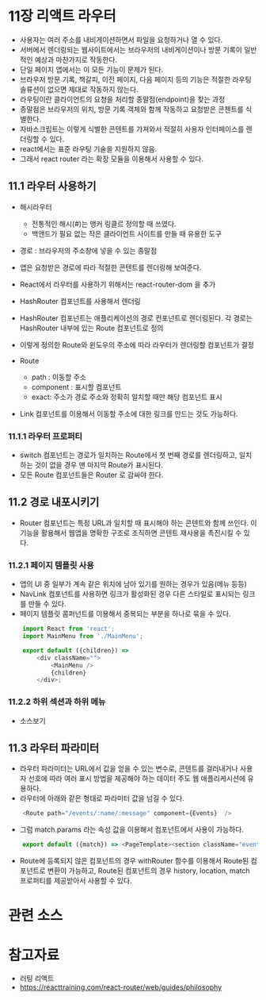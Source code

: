 # 11장 리액트 라우터

* 사용자는 여러 주소를 내비게이션하면서 파일을 요청하거나 열 수 있다.
* 서버에서 렌더링되는 웹사이트에서는 브라우저의 내비게이션이나 방문 기록이 일반적인 예상과 마찬가지로 작동한다.
* 단일 페이지 앱에서는 이 모든 기능이 문제가 된다.
* 브라우저 방문 기록, 책갈피, 이전 페이지, 다음 페이지 등의 기능은 적절한 라우팅 솔류션이 없으면 제대로 작동하지 않는다.
* 라우팅이란 클라이언트의 요청을 처리할 종말점(endpoint)을 찾는 과정
* 종말점은 브라우저의 위치, 방문 기록 객체와 함께 작동하고 요청받은 콘첸트를 식별한다.
* 자바스크립트는 이렇게 식별한 콘텐트를 가져와서 적절히 사용자 인터페이스를 렌더링할 수 있다.
* react에서는 표준 라우팅 기술을 지원하지 않음.
* 그래서 react router 라는 확장 모듈을 이용해서 사용할 수 있다.

## 11.1 라우터 사용하기

* 해시라우터
    * 전통적인 해시(#)는 앵커 링클르 정의할 때 쓰였다.
    * 백앤드가 필요 없는 작은 클라이언트 사이트를 만들 때 유용한 도구
    
* 경로 : 브라우저의 주소창에 넣을 수 있는 종말점
* 앱은 요청받은 경로에 따라 적절한 콘텐트를 렌더링해 보여준다.
* React에서 라우터를 사용하기 위해서는 react-router-dom 을 추가
* HashRouter 컴포넌트를 사용해서 렌더링
* HashRouter 컴포넌트는 애플리케이션의 경로 컨포넌트로 렌더링된다. 각 경로는 HashRouter 내부에 있는 Route 컴포넌트로 정의
* 이렇게 정의한 Route와 윈도우의 주소에 따라 라우터가 렌더링할 컴포넌트가 결정
* Route
    * path : 이동할 주소
    * component : 표시할 컴포넌트
    * exact: 주소가 경로 주소와 정확히 일치할 때만 해당 컴포넌트 표시

* Link 컴포넌트를 이용해서 이동할 주소에 대한 링크를 만드는 것도 가능하다.

### 11.1.1 라우터 프로퍼티

* switch 컴포넌트는 경로가 일치하는 Route에서 첫 번째 경로를 렌더링하고, 일치하는 것이 없을 경우 맨 마지막 Route가 표시된다.
* 모든 Route 컴포넌트들은 Router 로 감싸야 한다.

## 11.2 경로 내포시키기

* Router 컴포넌트는 특정 URL과 일치할 때 표시해야 하는 콘텐트와 함께 쓰인다. 이 기능을 활용해서 웹앱을 명확한 구조로 조직하면 콘텐트 재사용을 촉진시킬 수 있다.

### 11.2.1 페이지 템플릿 사용

* 앱의 UI 중 일부가 계속 같은 위치에 남아 있기를 원하는 경우가 있음(메뉴 등등)
* NavLink 컴포넌트를 사용하면 링크가 활성화된 경우 다른 스타일로 표시되는 링크를 만들 수 있다.
* 페이지 템플릿 콤퍼넌트를 이용해서 중복되는 부분을 하나로 묶을 수 있다.
```javascript
    import React from 'react';
    import MainMenu from './MainMenu';

    export default ({children}) => 
        <div className="">
            <MainMenu />
            {children}
        </div>;
```

### 11.2.2 하위 섹션과 하위 메뉴

* 소스보기

## 11.3 라우터 파라미터

* 라우터 파라미터는 URL에서 값을 얻을 수 있는 변수로, 콘텐트를 걸러내거나 사용자 선호에 따라 여러 표시 방법을 제공해야 하는 데이터 주도 웹 애플리케시션에 유용하다.
* 라우터에 아래와 같은 형태로 파라미터 값을 넘길 수 있다.
```javascript
    <Route path="/events/:name/:message" component={Events}  />
```
* 그럼 match.params 라는 속성 값을 이용해서 컴포넌트에서 사용이 가능하다.
```javascript
    export default ({match}) => <PageTemplate><section className="events"><h1>[이벤트]{match.params.name}{match.params.message}</h1></section></PageTemplate>;
```
* Route에 등록되지 않은 컴포넌트의 경우 withRouter 함수를 이용해서 Route된 컴포넌트로 변환이 가능하고, Route된 컴포넌트의 경우 history, location, match 프로퍼티를 제공받아서 사용할 수 있다.

# 관련 소스

# 참고자료

* 러팅 리액트
* https://reacttraining.com/react-router/web/guides/philosophy
